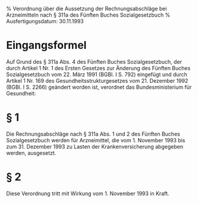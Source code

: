 % Verordnung über die Aussetzung der Rechnungsabschläge bei Arzneimitteln nach § 311a des Fünften Buches Sozialgesetzbuch
% Ausfertigungsdatum: 30.11.1993
 
# Eingangsformel

Auf Grund des § 311a Abs. 4 des Fünften Buches Sozialgesetzbuch, der durch Artikel 1 Nr. 1 des Ersten Gesetzes zur Änderung des Fünften Buches Sozialgesetzbuch vom 22. März 1991 (BGBl. I S. 792) eingefügt und durch Artikel 1 Nr. 169 des Gesundheitsstrukturgesetzes vom 21. Dezember 1992 (BGBl. I S. 2266) geändert worden ist, verordnet das Bundesministerium für Gesundheit:

# § 1

Die Rechnungsabschläge nach § 311a Abs. 1 und 2 des Fünften Buches Sozialgesetzbuch werden für Arzneimittel, die vom 1. November 1993 bis zum 31. Dezember 1993 zu Lasten der Krankenversicherung abgegeben werden, ausgesetzt.

# § 2

Diese Verordnung tritt mit Wirkung vom 1. November 1993 in Kraft.
